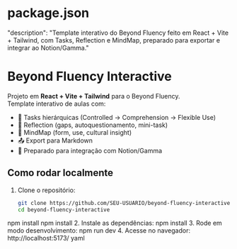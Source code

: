 # package.json
"description": "Template interativo do Beyond Fluency feito em React + Vite + Tailwind, com Tasks, Reflection e MindMap, preparado para exportar e integrar ao Notion/Gamma."

# Beyond Fluency Interactive

Projeto em **React + Vite + Tailwind** para o Beyond Fluency.  
Template interativo de aulas com:
- 🎯 Tasks hierárquicas (Controlled → Comprehension → Flexible Use)  
- 🌱 Reflection (gaps, autoquestionamento, mini-task)  
- 🧠 MindMap (form, use, cultural insight)  
- 📤 Export para Markdown  
- 🔗 Preparado para integração com Notion/Gamma  

## Como rodar localmente

1. Clone o repositório:
   ```bash
   git clone https://github.com/SEU-USUARIO/beyond-fluency-interactive.git
   cd beyond-fluency-interactive
npm install
npm install
2. Instale as dependências:
npm install
3. Rode em modo desenvolvimento:
npm run dev
4. Acesse no navegador: http://localhost:5173/
yaml






